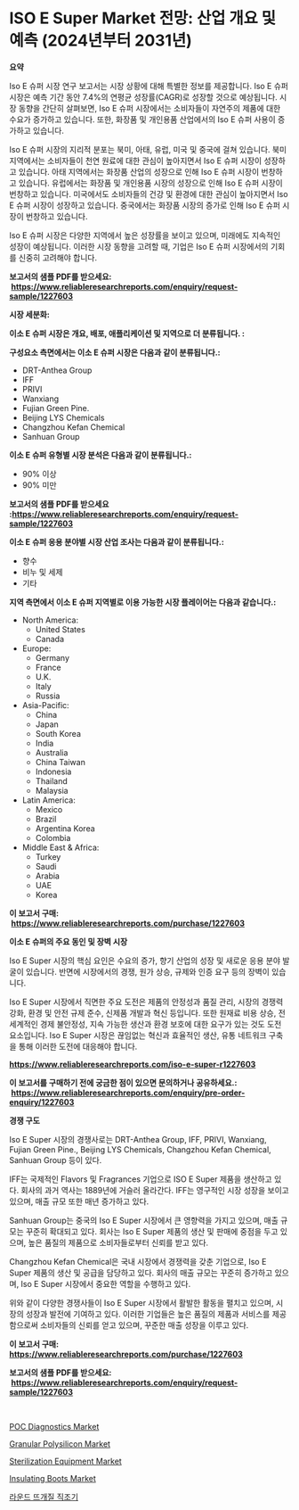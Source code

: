 <p><h1>ISO E Super Market 전망: 산업 개요 및 예측 (2024년부터 2031년)</h1></p><p><strong>요약</strong></p>
<p><p>Iso E 슈퍼 시장 연구 보고서는 시장 상황에 대해 특별한 정보를 제공합니다. Iso E 슈퍼 시장은 예측 기간 동안 7.4%의 연평균 성장률(CAGR)로 성장할 것으로 예상됩니다. 시장 동향을 간단히 살펴보면, Iso E 슈퍼 시장에서는 소비자들이 자연주의 제품에 대한 수요가 증가하고 있습니다. 또한, 화장품 및 개인용품 산업에서의 Iso E 슈퍼 사용이 증가하고 있습니다.</p><p>Iso E 슈퍼 시장의 지리적 분포는 북미, 아태, 유럽, 미국 및 중국에 걸쳐 있습니다. 북미 지역에서는 소비자들이 천연 원료에 대한 관심이 높아지면서 Iso E 슈퍼 시장이 성장하고 있습니다. 아태 지역에서는 화장품 산업의 성장으로 인해 Iso E 슈퍼 시장이 번창하고 있습니다. 유럽에서는 화장품 및 개인용품 시장의 성장으로 인해 Iso E 슈퍼 시장이 번창하고 있습니다. 미국에서도 소비자들의 건강 및 환경에 대한 관심이 높아지면서 Iso E 슈퍼 시장이 성장하고 있습니다. 중국에서는 화장품 시장의 증가로 인해 Iso E 슈퍼 시장이 번창하고 있습니다.</p><p>Iso E 슈퍼 시장은 다양한 지역에서 높은 성장률을 보이고 있으며, 미래에도 지속적인 성장이 예상됩니다. 이러한 시장 동향을 고려할 때, 기업은 Iso E 슈퍼 시장에서의 기회를 신중히 고려해야 합니다.</p></p>
<p><strong>보고서의 샘플 PDF를 받으세요: &nbsp;<a href="https://www.reliableresearchreports.com/enquiry/request-sample/1227603">https://www.reliableresearchreports.com/enquiry/request-sample/1227603</a></strong></p>
<p><strong>시장 세분화:</strong></p>
<p><strong> 이소 E 슈퍼 시장은 개요, 배포, 애플리케이션 및 지역으로 더 분류됩니다. :</strong></p>
<p><strong>구성요소 측면에서는 이소 E 슈퍼 시장은 다음과 같이 분류됩니다.:</strong></p>
<p><ul><li>DRT-Anthea Group</li><li>IFF</li><li>PRIVI</li><li>Wanxiang</li><li>Fujian Green Pine.</li><li>Beijing LYS Chemicals</li><li>Changzhou Kefan Chemical</li><li>Sanhuan Group</li></ul></p>
<p><strong> 이소 E 슈퍼 유형별 시장 분석은 다음과 같이 분류됩니다.:</strong></p>
<p><ul><li>90% 이상</li><li>90% 미만</li></ul></p>
<p><strong>보고서의 샘플 PDF를 받으세요 :<a href="https://www.reliableresearchreports.com/enquiry/request-sample/1227603">https://www.reliableresearchreports.com/enquiry/request-sample/1227603</a></strong></p>
<p><strong> 이소 E 슈퍼 응용 분야별 시장 산업 조사는 다음과 같이 분류됩니다.:</strong></p>
<p><ul><li>향수</li><li>비누 및 세제</li><li>기타</li></ul></p>
<p><strong>지역 측면에서 이소 E 슈퍼 지역별로 이용 가능한 시장 플레이어는 다음과 같습니다.:</strong></p>
<p><ul>
    <li>
        North America:
        <ul>
            <li>United States</li>
            <li>Canada</li>
        </ul>
    </li>
    <li>
        Europe:
        <ul>
            <li>Germany</li>
            <li>France</li>
            <li>U.K.</li>
            <li>Italy</li>
            <li>Russia</li>
        </ul>
    </li>
    <li>
        Asia-Pacific:
        <ul>
            <li>China</li>
            <li>Japan</li>
            <li>South Korea</li>
            <li>India</li>
            <li>Australia</li>
            <li>China Taiwan</li>
            <li>Indonesia</li>
            <li>Thailand</li>
            <li>Malaysia</li>
        </ul>
    </li>
    <li>
        Latin America:
        <ul>
            <li>Mexico</li>
            <li>Brazil</li>
            <li>Argentina Korea</li>
            <li>Colombia</li>
        </ul>
    </li>
    <li>
        Middle East & Africa:
        <ul>
            <li>Turkey</li>
            <li>Saudi</li>
            <li>Arabia</li>
            <li>UAE</li>
            <li>Korea</li>
        </ul>
    </li>
    </ul></p>
<p><strong>이 보고서 구매: &nbsp;<a href="https://www.reliableresearchreports.com/purchase/1227603">https://www.reliableresearchreports.com/purchase/1227603</a></strong></p>
<p><strong>이소 E 슈퍼의 주요 동인 및 장벽 시장</strong></p>
<p><p>Iso E Super 시장의 핵심 요인은 수요의 증가, 향기 산업의 성장 및 새로운 응용 분야 발굴이 있습니다. 반면에 시장에서의 경쟁, 원가 상승, 규제와 인증 요구 등의 장벽이 있습니다.</p><p>Iso E Super 시장에서 직면한 주요 도전은 제품의 안정성과 품질 관리, 시장의 경쟁력 강화, 환경 및 안전 규제 준수, 신제품 개발과 혁신 등입니다. 또한 원재료 비용 상승, 전 세계적인 경제 불안정성, 지속 가능한 생산과 환경 보호에 대한 요구가 있는 것도 도전 요소입니다. Iso E Super 시장은 끊임없는 혁신과 효율적인 생산, 유통 네트워크 구축을 통해 이러한 도전에 대응해야 합니다.</p></p>
<p><strong><a href="https://www.reliableresearchreports.com/iso-e-super-r1227603">https://www.reliableresearchreports.com/iso-e-super-r1227603</a></strong></p>
<p><strong>이 보고서를 구매하기 전에 궁금한 점이 있으면 문의하거나 공유하세요.: &nbsp;<a href="https://www.reliableresearchreports.com/enquiry/pre-order-enquiry/1227603">https://www.reliableresearchreports.com/enquiry/pre-order-enquiry/1227603</a></strong></p>
<p><strong>경쟁 구도</strong></p>
<p><p>Iso E Super 시장의 경쟁사로는 DRT-Anthea Group, IFF, PRIVI, Wanxiang, Fujian Green Pine., Beijing LYS Chemicals, Changzhou Kefan Chemical, Sanhuan Group 등이 있다.</p><p>IFF는 국제적인 Flavors 및 Fragrances 기업으로 ISO E Super 제품을 생산하고 있다. 회사의 과거 역사는 1889년에 거슬러 올라간다. IFF는 영구적인 시장 성장을 보이고 있으며, 매출 규모 또한 매년 증가하고 있다.</p><p>Sanhuan Group는 중국의 Iso E Super 시장에서 큰 영향력을 가지고 있으며, 매출 규모는 꾸준히 확대되고 있다. 회사는 Iso E Super 제품의 생산 및 판매에 중점을 두고 있으며, 높은 품질의 제품으로 소비자들로부터 신뢰를 받고 있다.</p><p>Changzhou Kefan Chemical은 국내 시장에서 경쟁력을 갖춘 기업으로, Iso E Super 제품의 생산 및 공급을 담당하고 있다. 회사의 매출 규모는 꾸준히 증가하고 있으며, Iso E Super 시장에서 중요한 역할을 수행하고 있다.</p><p>위와 같이 다양한 경쟁사들이 Iso E Super 시장에서 활발한 활동을 펼치고 있으며, 시장의 성장과 발전에 기여하고 있다. 이러한 기업들은 높은 품질의 제품과 서비스를 제공함으로써 소비자들의 신뢰를 얻고 있으며, 꾸준한 매출 성장을 이루고 있다.</p></p>
<p><strong>이 보고서 구매: &nbsp; <a href="https://www.reliableresearchreports.com/purchase/1227603">https://www.reliableresearchreports.com/purchase/1227603</a></strong></p>
<p><strong>보고서의 샘플 PDF를 받으세요: &nbsp;<a href="https://www.reliableresearchreports.com/enquiry/request-sample/1227603">https://www.reliableresearchreports.com/enquiry/request-sample/1227603</a></strong><strong></strong></p>
<p>&nbsp;</p>
<p><p><a href="https://github.com/juancolorado15/Market-Research-Report-List-2/blob/main/poc-diagnostics-market.md">POC Diagnostics Market</a></p><p><a href="https://issuu.com/reportprime-2/docs/granular-polysilicon-market-size-2030.pptx">Granular Polysilicon Market</a></p><p><a href="https://github.com/mahnoor2003/Market-Research-Report-List-4/blob/main/sterilization-equipment-market.md">Sterilization Equipment Market</a></p><p><a href="https://issuu.com/reportprime-2/docs/insulating-boots-market-size-2030.pptx">Insulating Boots Market</a></p><p><a href="https://github.com/CliftonFisher9067/Market-Research-Report-List-1/blob/main/495102829745.md">라운드 뜨개질 직조기</a></p></p>